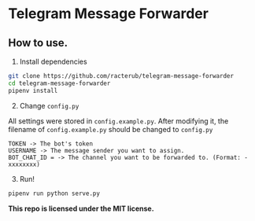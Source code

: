 Telegram Message Forwarder
===

## How to use.
1. Install dependencies
```bash
git clone https://github.com/racterub/telegram-message-forwarder
cd telegram-message-forwarder
pipenv install
```
2. Change `config.py`

All settings were stored in `config.example.py`.
After modifying it, the filename of `config.example.py` should be changed to `config.py`
```
TOKEN -> The bot's token
USERNAME -> The message sender you want to assign. 
BOT_CHAT_ID = -> The channel you want to be forwarded to. (Format: -xxxxxxxx)
```

3. Run!
```bash
pipenv run python serve.py
```

**This repo is licensed under the MIT license.**